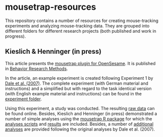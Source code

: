 # mousetrap-resources

This repository contains a number of resources for creating mouse-tracking experiments and analyzing mouse-tracking data.
They are grouped into different folders for different research projects (both published and work in progress).

## Kieslich & Henninger (in press)

This article presents the [mousetrap plugin for OpenSesame](https://github.com/pascalkieslich/mousetrap-os). It is published in [Behavior Research Methods](https://doi.org/10.3758/s13428-017-0900-z).

In the article, an example experiment is created following Experiment 1 by [Dale et al. (2007)](https://doi.org/10.3758/BF03195938). The complete experiment (with German material and instructions) and a simplified but with regard to the task identical version (with English example material and instructions) can be found in the [experiment folder](KieslichHenninger2017/experiment).

Using this experiment, a study was conducted. The resulting [raw data](KieslichHenninger2017/merged_data/raw_data.csv.gz) can be found online. Besides, Kieslich and Henninger (in press) demonstrated a number of simple analyses using the [mousetrap R package](http://pascalkieslich.github.io/mousetrap/) for which the [analyses scripts](KieslichHenninger2017/KH2017_analyses.Rmd) and [results](KieslichHenninger2017/KH2017_analyses.pdf) are included. Besides, a number of [additional analyses](KieslichHenninger2017/KH2017_analyses_following_Dale_et_al.pdf) are provided following the original analyses by Dale et al. (2007).
